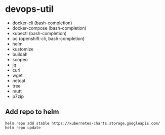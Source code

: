 # devops-util

<ul>
<li>docker-cli (bash-completion)</li>
<li>docker-compose (bash-completion)</li>
<li>kubectl (bash-completion)</li>
<li>oc (openshift-cli, bash-completion)</li>
<li>helm</li>
<li>kustomize</li>
<li>buildah</li>
<li>scopeo</li>
<li>jq</li>
<li>curl</li>
<li>wget</li>
<li>netcat</li>
<li>tree</li>
<li>mutt</li>
<li>p7zip</li>
</ul>

## Add repo to helm

```
helm repo add stable https://kubernetes-charts.storage.googleapis.com/
helm repo update
```
